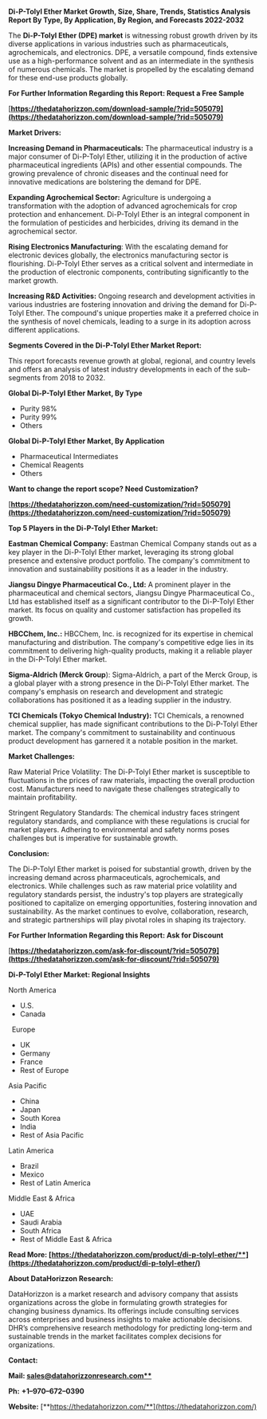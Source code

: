 ﻿**Di-P-Tolyl Ether  Market Growth, Size, Share, Trends, Statistics Analysis Report By Type, By Application, By Region, and Forecasts 2022-2032**

The **Di-P-Tolyl Ether (DPE) market** is witnessing robust growth driven by its diverse applications in various industries such as pharmaceuticals, agrochemicals, and electronics. DPE, a versatile compound, finds extensive use as a high-performance solvent and as an intermediate in the synthesis of numerous chemicals. The market is propelled by the escalating demand for these end-use products globally. 

**For Further Information Regarding this Report: Request a Free Sample**	

[**https://thedatahorizzon.com/download-sample/?rid=505079](https://thedatahorizzon.com/download-sample/?rid=505079)** 

**Market Drivers:**

**Increasing Demand in Pharmaceuticals:** The pharmaceutical industry is a major consumer of Di-P-Tolyl Ether, utilizing it in the production of active pharmaceutical ingredients (APIs) and other essential compounds. The growing prevalence of chronic diseases and the continual need for innovative medications are bolstering the demand for DPE.

**Expanding Agrochemical Sector:** Agriculture is undergoing a transformation with the adoption of advanced agrochemicals for crop protection and enhancement. Di-P-Tolyl Ether is an integral component in the formulation of pesticides and herbicides, driving its demand in the agrochemical sector.

**Rising Electronics Manufacturing**: With the escalating demand for electronic devices globally, the electronics manufacturing sector is flourishing. Di-P-Tolyl Ether serves as a critical solvent and intermediate in the production of electronic components, contributing significantly to the market growth.

**Increasing R&D Activities:** Ongoing research and development activities in various industries are fostering innovation and driving the demand for Di-P-Tolyl Ether. The compound's unique properties make it a preferred choice in the synthesis of novel chemicals, leading to a surge in its adoption across different applications. 

**Segments Covered in the Di-P-Tolyl Ether Market Report:** 

This report forecasts revenue growth at global, regional, and country levels and offers an analysis of latest industry developments in each of the sub-segments from 2018 to 2032.

**Global Di-P-Tolyl Ether Market, By Type**

- Purity 98%
- Purity 99%
- Others

**Global Di-P-Tolyl Ether Market, By Application**

- Pharmaceutical Intermediates
- Chemical Reagents
- Others

**Want to change the report scope? Need Customization?**

[**https://thedatahorizzon.com/need-customization/?rid=505079](https://thedatahorizzon.com/need-customization/?rid=505079)** 

**Top 5 Players in the Di-P-Tolyl Ether Market:**

**Eastman Chemical Company:** Eastman Chemical Company stands out as a key player in the Di-P-Tolyl Ether market, leveraging its strong global presence and extensive product portfolio. The company's commitment to innovation and sustainability positions it as a leader in the industry.

**Jiangsu Dingye Pharmaceutical Co., Ltd:** A prominent player in the pharmaceutical and chemical sectors, Jiangsu Dingye Pharmaceutical Co., Ltd has established itself as a significant contributor to the Di-P-Tolyl Ether market. Its focus on quality and customer satisfaction has propelled its growth.

**HBCChem, Inc.:** HBCChem, Inc. is recognized for its expertise in chemical manufacturing and distribution. The company's competitive edge lies in its commitment to delivering high-quality products, making it a reliable player in the Di-P-Tolyl Ether market.

**Sigma-Aldrich (Merck Group**): Sigma-Aldrich, a part of the Merck Group, is a global player with a strong presence in the Di-P-Tolyl Ether market. The company's emphasis on research and development and strategic collaborations has positioned it as a leading supplier in the industry.

**TCI Chemicals (Tokyo Chemical Industry):** TCI Chemicals, a renowned chemical supplier, has made significant contributions to the Di-P-Tolyl Ether market. The company's commitment to sustainability and continuous product development has garnered it a notable position in the market. 

**Market Challenges:**

Raw Material Price Volatility: The Di-P-Tolyl Ether market is susceptible to fluctuations in the prices of raw materials, impacting the overall production cost. Manufacturers need to navigate these challenges strategically to maintain profitability.

Stringent Regulatory Standards: The chemical industry faces stringent regulatory standards, and compliance with these regulations is crucial for market players. Adhering to environmental and safety norms poses challenges but is imperative for sustainable growth.

**Conclusion:**

The Di-P-Tolyl Ether market is poised for substantial growth, driven by the increasing demand across pharmaceuticals, agrochemicals, and electronics. While challenges such as raw material price volatility and regulatory standards persist, the industry's top players are strategically positioned to capitalize on emerging opportunities, fostering innovation and sustainability. As the market continues to evolve, collaboration, research, and strategic partnerships will play pivotal roles in shaping its trajectory.

**For Further Information Regarding this Report: Ask for Discount**	

[**https://thedatahorizzon.com/ask-for-discount/?rid=505079](https://thedatahorizzon.com/ask-for-discount/?rid=505079)** 

**Di-P-Tolyl Ether Market: Regional Insights**

North America

- U.S.
- Canada

` `Europe

- UK
- Germany
- France
- Rest of Europe

Asia Pacific

- China
- Japan
- South Korea
- India
- Rest of Asia Pacific

Latin America

- Brazil
- Mexico
- Rest of Latin America

Middle East & Africa

- UAE
- Saudi Arabia
- South Africa
- Rest of Middle East & Africa

**Read More: [https://thedatahorizzon.com/product/di-p-tolyl-ether/**](https://thedatahorizzon.com/product/di-p-tolyl-ether/)** 

**About DataHorizzon Research:**

DataHorizzon is a market research and advisory company that assists organizations across the globe in formulating growth strategies for changing business dynamics. Its offerings include consulting services across enterprises and business insights to make actionable decisions. DHR’s comprehensive research methodology for predicting long-term and sustainable trends in the market facilitates complex decisions for organizations.

**Contact:**

**Mail: [sales@datahorizzonresearch.com**](mailto:sales@datahorizzonresearch.com)**

**Ph:** **+1–970–672–0390**

**Website:** [**https://thedatahorizzon.com/**](https://thedatahorizzon.com/)

